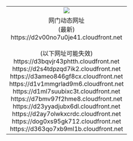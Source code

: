 ﻿<table>
  <tr></tr>
  <tr><td colspan=2 align=center><img src="https://d2v00no7u0je41.cloudfront.net/Up/oGate.jpg" /></td></tr>
  <tr><td colspan=2 align=center>网门动态网址<br/>(最新)
<br>https://d2v00no7u0je41.cloudfront.net
<br/><br/>(以下网址可能失效)
<br>https://d3bqvjr43phtth.cloudfront.net
<br>https://d2s4tdpzqd7ik2.cloudfront.net
<br>https://d3ameo846gf8cx.cloudfront.net
<br>https://d1v1mmgrlad9m6.cloudfront.net
<br>https://d1ml7suubixc3t.cloudfront.net
<br>https://d7bmv97f2hme8.cloudfront.net
<br>https://d23yyadjubx6dl.cloudfront.net
<br>https://d2ay7olwkxcrdc.cloudfront.net
<br>https://dog0xs95gk712.cloudfront.net
<br>https://d363qo7xb9ml1b.cloudfront.net
    </td>
  </tr>
</table>
